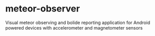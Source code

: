 meteor-observer
===============

Visual meteor observing and bolide reporting application for Android powered devices with accelerometer and magnetometer sensors
